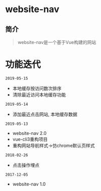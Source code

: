 # website-nav
## 简介
> website-nav是一个基于Vue构建的网站

# 功能迭代

`2019-05-15`
* 本地缓存按访问数次排序
* 清除最近访问本地缓存功能

`2019-05-14`
* 添加最近点击网站, 本地缓存数据

`2019-05-13`
* website-nav 2.0
* vue-cli3重构项目
* 重构网站导航样式->仿chrome默认页样式

`2018-02-26`
* 点击操作埋点

`2017-12-05`
* website-nav 1.0